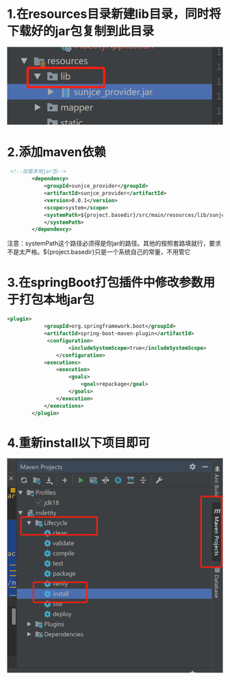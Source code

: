 # 1.在resources目录新建lib目录，同时将下载好的jar包复制到此目录
![](1.png)
# 2.添加maven依赖
``` xml
 <!--加载本地jar包-->
        <dependency>
            <groupId>sunjce_provider</groupId>
            <artifactId>sunjce_provider</artifactId>
            <version>0.0.1</version>
            <scope>system</scope>
            <systemPath>${project.basedir}/src/main/resources/lib/sunjce_provider.jar
            </systemPath>
        </dependency>
```
注意：systemPath这个路径必须得是你jar的路径。其他的按照套路填就行，要求不是太严格。${project.basedir}只是一个系统自己的常量，不用管它
# 3.在springBoot打包插件中修改参数用于打包本地jar包
``` xml
<plugin>
            <groupId>org.springframework.boot</groupId>
            <artifactId>spring-boot-maven-plugin</artifactId>
             <configuration>
                    <includeSystemScope>true</includeSystemScope>
                </configuration>
            <executions>
                <execution>
                    <goals>
                        <goal>repackage</goal>
                    </goals>
                </execution>
            </executions>
        </plugin>
```
# 4.重新install以下项目即可
![](2.png)